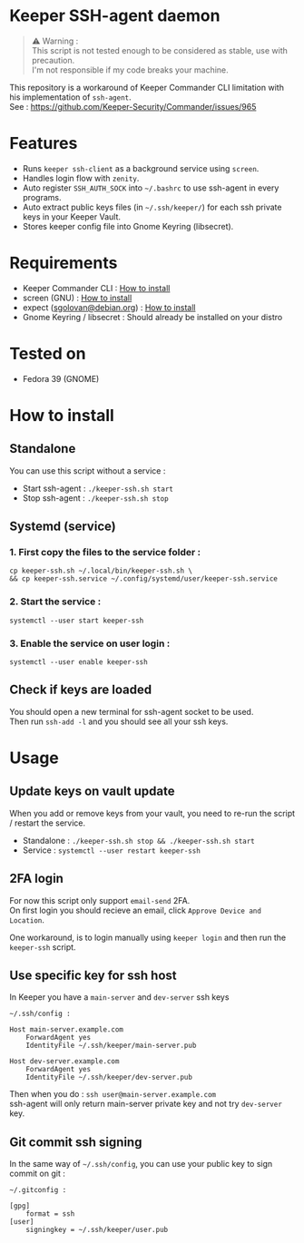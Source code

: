 # Keeper SSH-agent daemon

> ⚠️ Warning :  
> This script is not tested enough to be considered as stable, use with precaution.  
> I'm not responsible if my code breaks your machine.

This repository is a workaround of Keeper Commander CLI limitation with his implementation of `ssh-agent`.  
See : https://github.com/Keeper-Security/Commander/issues/965

# Features

- Runs `keeper ssh-client` as a background service using `screen`.
- Handles login flow with `zenity`.
- Auto register `SSH_AUTH_SOCK` into `~/.bashrc` to use ssh-agent in every programs.
- Auto extract public keys files (in `~/.ssh/keeper/`) for each ssh private keys in your Keeper Vault.
- Stores keeper config file into Gnome Keyring (libsecret).

# Requirements

- Keeper Commander CLI : [How to install](https://docs.keeper.io/secrets-manager/commander-cli/commander-installation-setup/installation-on-linux)
- screen (GNU) : [How to install](https://command-not-found.com/screen)
- expect (sgolovan@debian.org) : [How to install](https://command-not-found.com/expect)
- Gnome Keyring / libsecret : Should already be installed on your distro

# Tested on

- Fedora 39 (GNOME)

# How to install

## Standalone

You can use this script without a service :
- Start ssh-agent : `./keeper-ssh.sh start`
- Stop ssh-agent : `./keeper-ssh.sh stop`

## Systemd (service)

### 1. First copy the files to the service folder :
```
cp keeper-ssh.sh ~/.local/bin/keeper-ssh.sh \
&& cp keeper-ssh.service ~/.config/systemd/user/keeper-ssh.service
```

### 2. Start the service :  
`systemctl --user start keeper-ssh`

### 3. Enable the service on user login :
`systemctl --user enable keeper-ssh`

## Check if keys are loaded
You should open a new terminal for ssh-agent socket to be used.  
Then run `ssh-add -l` and you should see all your ssh keys.

# Usage

## Update keys on vault update

When you add or remove keys from your vault, you need to re-run the script / restart the service.

- Standalone : `./keeper-ssh.sh stop && ./keeper-ssh.sh start`
- Service : `systemctl --user restart keeper-ssh`

## 2FA login

For now this script only support `email-send` 2FA.  
On first login you should recieve an email, click `Approve Device and Location`.

One workaround, is to login manually using `keeper login` and then run the `keeper-ssh` script.

## Use specific key for ssh host

In Keeper you have a `main-server` and `dev-server` ssh keys

```
~/.ssh/config :

Host main-server.example.com
    ForwardAgent yes
    IdentityFile ~/.ssh/keeper/main-server.pub

Host dev-server.example.com
    ForwardAgent yes
    IdentityFile ~/.ssh/keeper/dev-server.pub
```

Then when you do : `ssh user@main-server.example.com`  
ssh-agent will only return main-server private key and not try `dev-server` key.

## Git commit ssh signing

In the same way of `~/.ssh/config`, you can use your public key to sign commit on git :

```
~/.gitconfig :

[gpg]
	format = ssh
[user]
	signingkey = ~/.ssh/keeper/user.pub
```
